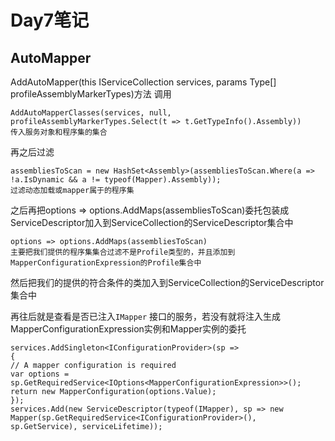 # Day7笔记

## AutoMapper

AddAutoMapper(this IServiceCollection services, params Type[] profileAssemblyMarkerTypes)方法
调用

```
AddAutoMapperClasses(services, null, profileAssemblyMarkerTypes.Select(t => t.GetTypeInfo().Assembly))
传入服务对象和程序集的集合
```

再之后过滤

```
assembliesToScan = new HashSet<Assembly>(assembliesToScan.Where(a => !a.IsDynamic && a != typeof(Mapper).Assembly));
过滤动态加载或mapper属于的程序集
```

之后再把options => options.AddMaps(assembliesToScan)委托包装成ServiceDescriptor加入到ServiceCollection的ServiceDescriptor集合中

```
options => options.AddMaps(assembliesToScan)
主要把我们提供的程序集集合过滤不是Profile类型的，并且添加到MapperConfigurationExpression的Profile集合中
```

然后把我们的提供的符合条件的类加入到ServiceCollection的ServiceDescriptor集合中

再往后就是查看是否已注入`IMapper` 接口的服务，若没有就将注入生成MapperConfigurationExpression实例和Mapper实例的委托

```
services.AddSingleton<IConfigurationProvider>(sp =>
{
// A mapper configuration is required
var options = sp.GetRequiredService<IOptions<MapperConfigurationExpression>>();
return new MapperConfiguration(options.Value);
});
services.Add(new ServiceDescriptor(typeof(IMapper), sp => new Mapper(sp.GetRequiredService<IConfigurationProvider>(), sp.GetService), serviceLifetime));
```





